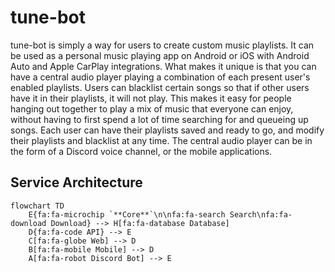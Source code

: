 # tune-bot

tune-bot is simply a way for users to create custom music playlists. 
It can be used as a personal music playing app on Android or iOS with Android Auto and Apple CarPlay integrations.
What makes it unique is that you can have a central audio player playing a combination of each present user's enabled playlists.
Users can blacklist certain songs so that if other users have it in their playlists, it will not play.
This makes it easy for people hanging out together to play a mix of music that everyone can enjoy,
without having to first spend a lot of time searching for and queueing up songs.
Each user can have their playlists saved and ready to go, and modify their playlists and blacklist at any time.
The central audio player can be in the form of a Discord voice channel, or the mobile applications.

## Service Architecture
```mermaid
flowchart TD
    E{fa:fa-microchip `**Core**`\n\nfa:fa-search Search\nfa:fa-download Download} --> H[fa:fa-database Database] 
    D{fa:fa-code API} --> E
    C[fa:fa-globe Web] --> D
    B[fa:fa-mobile Mobile] --> D
    A[fa:fa-robot Discord Bot] --> E
```